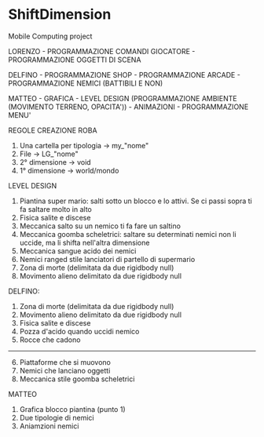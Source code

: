 # ShiftDimension
Mobile Computing project

LORENZO
	- PROGRAMMAZIONE COMANDI GIOCATORE
	- PROGRAMMAZIONE OGGETTI DI SCENA


DELFINO
	- PROGRAMMAZIONE SHOP
	- PROGRAMMAZIONE ARCADE
	- PROGRAMMAZIONE NEMICI (BATTIBILI E NON)



MATTEO
	- GRAFICA
	- LEVEL DESIGN (PROGRAMMAZIONE AMBIENTE (MOVIMENTO TERRENO, OPACITA'))
	- ANIMAZIONI
	- PROGRAMMAZIONE MENU'


REGOLE CREAZIONE ROBA
1. Una cartella per tipologia -> my_"nome"
2. File -> LG_"nome"
3. 2° dimensione -> void
4. 1° dimensione -> world/mondo




LEVEL DESIGN
1. Piantina super mario: salti sotto un blocco e lo attivi. Se ci passi sopra ti fa saltare molto in alto
2. Fisica salite e discese
3. Meccanica salto su un nemico ti fa fare un saltino
4. Meccanica goomba scheletrici: saltare su determinati nemici non li uccide, ma li shifta nell'altra dimensione
5. Meccanica sangue acido dei nemici
6. Nemici ranged stile lanciatori di partello di supermario
7. Zona di morte (delimitata da due rigidbody null)
8. Movimento alieno delimitato da due rigidbody null


DELFINO:
1. Zona di morte (delimitata da due rigidbody null)
2. Movimento alieno delimitato da due rigidbody null
3. Fisica salite e discese
4. Pozza d'acido quando uccidi nemico
5. Rocce che cadono
__________________________________________

6. Piattaforme che si muovono
7. Nemici che lanciano oggetti
8. Meccanica stile goomba scheletrici


MATTEO
1. Grafica blocco piantina (punto 1)
2. Due tipologie di nemici
3. Aniamzioni nemici




















